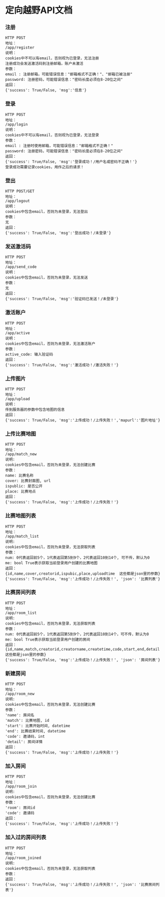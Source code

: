 # 定向越野API文档

### 注册
	HTTP POST
	地址：
	/app/register
	说明：	
	cookies中不可以有email，否则视为已登录，无法注册
	注册成功会发送激活码到注册邮箱，账户未激活
	参数：
	email : 注册邮箱，可能错误信息："邮箱格式不正确！"、"邮箱已被注册"
	password: 注册密码，可能错误信息："密码长度必须在8-20位之间"
	返回：
	{'success': True/False, 'msg':'信息'}

### 登录
	HTTP POST
	地址：
	/app/login
	说明：	
	cookies中不可以有email，否则视为已登录，无法登录
	参数：
	email : 注册时使用邮箱，可能错误信息："邮箱格式不正确！"
	password: 注册密码，可能错误信息："密码长度必须在8-20位之间"
	返回：
	{'success': True/False, 'msg':'登录成功！/用户名或密码不正确！'}
	登录成功需要记录cookies，用作之后的请求！

### 登出
	HTTP POST/GET
	地址：
	/app/logout
	说明：
	cookies中包含email，否则为未登录，无法登出
	参数：
	无
	返回：
	{'success': True/False, 'msg':'登出成功！/未登录'}

### 发送激活码
	HTTP POST
	地址：
	/app/send_code
	说明：
	cookies中包含email，否则为未登录，无法发送
	参数：
	无
	返回：
	{'success': True/False, 'msg':'验证码已发送！/未登录'}


### 激活账户
	HTTP POST
	地址：
	/app/active
	说明：
	cookies中包含email，否则为未登录，无法激活账户
	参数：
	active_code: 输入验证码
	返回：
	{'success': True/False, 'msg':'激活成功！/激活失败！'}
	

### 上传图片
	HTTP POST
	地址：
	/app/upload
	说明：
	传到服务器的参数中包含地图的信息
	返回：
	{'success': True/False, 'msg':'上传成功！/上传失败！','mapurl':'图片地址'}

### 上传比赛地图
	HTTP POST
	地址：
	/app/match_new
	说明:
	cookies中包含email，否则为未登录，无法创建比赛
	参数：
	name: 比赛名称
	cover: 比赛封面图, url
	ispublic: 是否公开
	place: 比赛地点
	返回：
	{'success': True/False, 'msg':'上传成功！/上传失败！'}
	
### 比赛地图列表
	HTTP POST
	地址：
	/app/match_list
	说明:
	cookies中包含email，否则为未登录，无法获取列表
	参数：
	num: 0代表返回前5个，1代表返回第5到9个，2代表返回10到14个, 可不传，默认为0
	me: bool True表示获取当前登录用户创建的比赛地图
	返回：
	{id,name,cover,creatorid,ispubic,place,uploadtime  这些都是json里的参数}
	{'success': True/False, 'msg':'上传成功！/上传失败！', 'json': '比赛列表'}
	
### 比赛房间列表
	HTTP POST
	地址：
	/app/room_list
	说明:
	cookies中包含email，否则为未登录，无法获取列表
	参数：
	num: 0代表返回前5个，1代表返回第5到9个，2代表返回10到14个，可不传，默认为0
	me: bool True表示获取当前登录用户创建的房间
	返回：
	{id,name,match,creatorid,creatorname,createtime,code,start,end,detail 这些都是json里的参数}
	{'success': True/False, 'msg':'上传成功！/上传失败！', 'json': '房间列表'}

### 新建房间
	HTTP POST
	地址：
	/app/room_new
	说明:
	cookies中包含email，否则为未登录，无法创建比赛
	参数：
	'name': 房间名
	'match': 比赛地图, id
	'start': 比赛开始时间, datetime
	'end': 比赛结束时间, datetime
	'code': 邀请码，int
	'detail': 房间详情
	返回：
	{'success': True/False, 'msg':'上传成功！/上传失败！'}

### 加入房间
	HTTP POST
	地址：
	/app/room_join
	说明:
	cookies中包含email，否则为未登录，无法创建比赛
	参数：
	'room': 房间id
	'code': 邀请码
	返回：
	{'success': True/False, 'msg':'上传成功！/上传失败！'}

### 加入过的房间列表
	HTTP POST
	地址：
	/app/room_joined
	说明:
	cookies中包含email，否则为未登录，无法获取列表
	参数：
	返回：
	{'success': True/False, 'msg':'上传成功！/上传失败！', 'json': '比赛房间列表'}